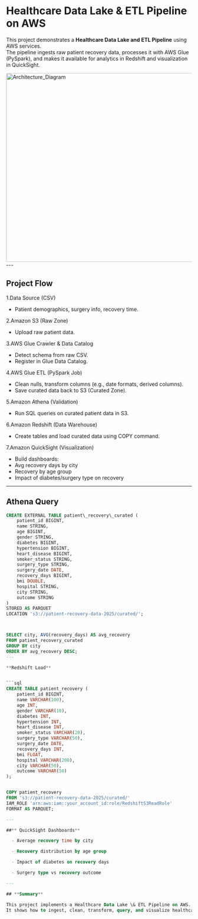 # Healthcare Data Lake & ETL Pipeline on AWS

This project demonstrates a **Healthcare Data Lake and ETL Pipeline** using AWS services.  
The pipeline ingests raw patient recovery data, processes it with AWS Glue (PySpark), and makes it available for analytics in Redshift and visualization in QuickSight.

<img width="768" height="512" alt="Architecture_Diagram" src="https://github.com/user-attachments/assets/9ae50bff-5bc8-46ae-b06a-358a14b868bd" />
---

## Project Flow



1.Data Source (CSV)
  - Patient demographics, surgery info, recovery time.  

2.Amazon S3 (Raw Zone)  
  - Upload raw patient data.  

3.AWS Glue Crawler \& Data Catalog  
  - Detect schema from raw CSV.  
  - Register in Glue Data Catalog.  

4.AWS Glue ETL (PySpark Job)  
  - Clean nulls, transform columns (e.g., date formats, derived columns).  
  - Save curated data back to S3 (Curated Zone).  

5.Amazon Athena  (Validation) 
  - Run SQL queries on curated patient data in S3.  

6.Amazon Redshift (Data Warehouse) 
  - Create tables and load curated data using COPY command.  

7.Amazon QuickSight (Visualization)

   - Build dashboards:  
   - Avg recovery days by city 
   - Recovery by age group  
   - Impact of diabetes/surgery type on recovery  
------



## Athena Query


``````sql
CREATE EXTERNAL TABLE patient\_recovery\_curated (
    patient_id BIGINT,
    name STRING,
    age BIGINT,
    gender STRING,
    diabetes BIGINT,
    hypertension BIGINT,
    heart_disease BIGINT,
    smoker_status STRING,
    surgery_type STRING,
    surgery_date DATE,
    recovery_days BIGINT,
    bmi DOUBLE,
    hospital STRING,
    city STRING,
    outcome STRING
)
STORED AS PARQUET
LOCATION 's3://patient-recovery-data-2025/curated/';



SELECT city, AVG(recovery_days) AS avg_recovery
FROM patient_recovery_curated
GROUP BY city
ORDER BY avg_recovery DESC;
---

**Redshift Load**


```sql
CREATE TABLE patient_recovery (
    patient_id BIGINT,
    name VARCHAR(100),
    age INT,
    gender VARCHAR(10),
    diabetes INT,
    hypertension INT,
    heart_disease INT,
    smoker_status VARCHAR(20),
    surgery_type VARCHAR(50),
    surgery_date DATE,
    recovery_days INT,
    bmi FLOAT,
    hospital VARCHAR(200),
    city VARCHAR(50),
    outcome VARCHAR(50)
);


COPY patient_recovery
FROM 's3://patient-recovery-data-2025/curated/'
IAM_ROLE 'arn:aws:iam::your_account_id:role/RedshiftS3ReadRole'
FORMAT AS PARQUET;

---

##** QuickSight Dashboards**

  - Average recovery time by city  

  - Recovery distribution by age group  

  - Impact of diabetes on recovery days  

  - Surgery type vs recovery outcome  

---

## **Summary**

This project implements a Healthcare Data Lake \& ETL Pipeline on AWS.  
It shows how to ingest, clean, transform, query, and visualize healthcare data efficiently.





